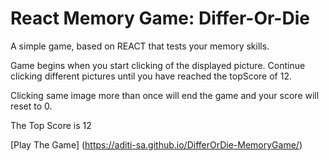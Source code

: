 # React Memory Game: Differ-Or-Die

A simple game, based on REACT that tests your memory skills.

Game begins when you start clicking of the displayed picture. Continue clicking different pictures until you have reached the topScore of 12.

Clicking same image more than once will end the game and your score will reset to 0.

The Top Score is 12

[Play The Game] (https://aditi-sa.github.io/DifferOrDie-MemoryGame/)

